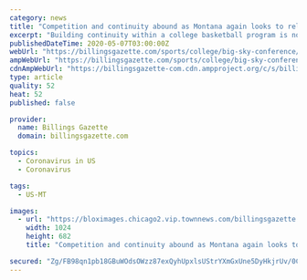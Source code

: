 ```yaml
---
category: news
title: "Competition and continuity abound as Montana again looks to reload rather than rebuild"
excerpt: "Building continuity within a college basketball program is no easy process, even in the best of circumstances. Success breeds success to be sure, but being able to reload while developing talent is how college programs build NCAA tournament-appearance streaks."
publishedDateTime: 2020-05-07T03:00:00Z
webUrl: "https://billingsgazette.com/sports/college/big-sky-conference/university-of-montana/competition-and-continuity-abound-as-montana-again-looks-to-reload-rather-than-rebuild/article_e4fa5d07-6d1d-5720-b186-de1717a43a65.html"
ampWebUrl: "https://billingsgazette.com/sports/college/big-sky-conference/university-of-montana/competition-and-continuity-abound-as-montana-again-looks-to-reload-rather-than-rebuild/article_e4fa5d07-6d1d-5720-b186-de1717a43a65.amp.html"
cdnAmpWebUrl: "https://billingsgazette-com.cdn.ampproject.org/c/s/billingsgazette.com/sports/college/big-sky-conference/university-of-montana/competition-and-continuity-abound-as-montana-again-looks-to-reload-rather-than-rebuild/article_e4fa5d07-6d1d-5720-b186-de1717a43a65.amp.html"
type: article
quality: 52
heat: 52
published: false

provider:
  name: Billings Gazette
  domain: billingsgazette.com

topics:
  - Coronavirus in US
  - Coronavirus

tags:
  - US-MT

images:
  - url: "https://bloximages.chicago2.vip.townnews.com/billingsgazette.com/content/tncms/assets/v3/editorial/3/9e/39e83589-4bbf-5e67-9681-ae7e9e50c034/5eb38164da986.image.jpg?resize=1024%2C682"
    width: 1024
    height: 682
    title: "Competition and continuity abound as Montana again looks to reload rather than rebuild"

secured: "Zg/FB98qn1pb18GBuWOdsOWzz87exQyhUpxlsUStrYXmGxUne5DyHkjrUv/0CI8pVQ9BGRrk+WDZS1n9XvukNGoIoLPP3dJL28MtMZdj3U9HvK32NnP/nTvTMb32HnrVD3RJuDChWW+m8Xy+OcTNGWfzBZEylcQx7lQNCU66pkk0XrIQDAxtEjmFruF9HkzQgdZHR1DnMP6Vvu+jbRlck3J8Jw2r+jWDGuh+SrBNNf8K+mOxNIoasnISjXNiRlDEU9vj2O8nfJvwOs5tBD1FivK+bUpGNQLayIlSlTaexgqhSM72KLVSyC/t8DS1WibB6qLVEMb2rQCzrVQ59tuJQUfnQo56mavJmE3KsYzVuXswYJsnUaZI1b8Avdje38z/2vSN5dmJZIC0R9APuosRNA4sxTFT+hG+YJLI/wRMCVkQSv7eaUJ2KQBbUcR13BDWor0PfOZkdSadFLHeGWaGeb9OlFKduOYU8OAFFNpffrY=;L9csB7KZ3x+hxxy812AaGQ=="
---
```


